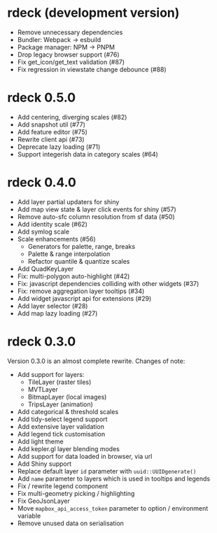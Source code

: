 # rdeck (development version)

- Remove unnecessary dependencies
- Bundler: Webpack -> esbuild
- Package manager: NPM -> PNPM
- Drop legacy browser support (#76)
- Fix get_icon/get_text validation (#87)
- Fix regression in viewstate change debounce (#88)

# rdeck 0.5.0

- Add centering, diverging scales (#82)
- Add snapshot util (#77)
- Add feature editor (#75)
- Rewrite client api (#73)
- Deprecate lazy loading (#71)
- Support integerish data in category scales (#64)

# rdeck 0.4.0

- Add layer partial updaters for shiny
- Add map view state & layer click events for shiny (#57)
- Remove auto-sfc column resolution from sf data (#50)
- Add identity scale (#62)
- Add symlog scale
- Scale enhancements (#56)
  - Generators for palette, range, breaks
  - Palette & range interpolation
  - Refactor quantile & quantize scales
- Add QuadKeyLayer
- Fix: multi-polygon auto-highlight (#42)
- Fix: javascript dependencies colliding with other widgets (#37)
- Fix: remove aggregation layer tooltips (#34)
- Add widget javascript api for extensions (#29)
- Add layer selector (#28)
- Add map lazy loading (#27)

# rdeck 0.3.0

Version 0.3.0 is an almost complete rewrite. Changes of note:

- Add support for layers:
  - TileLayer (raster tiles)
  - MVTLayer
  - BitmapLayer (local images)
  - TripsLayer (animation)
- Add categorical & threshold scales
- Add tidy-select legend support
- Add extensive layer validation
- Add legend tick customisation
- Add light theme
- Add kepler.gl layer blending modes
- Add support for data loaded in browser, via url
- Add Shiny support
- Replace default layer `id` parameter with `uuid::UUIDgenerate()`
- Add `name` parameter to layers which is used in tooltips and legends
- Fix / rewrite legend component
- Fix multi-geometry picking / highlighting
- Fix GeoJsonLayer
- Move `mapbox_api_access_token` parameter to option / environment variable
- Remove unused data on serialisation
